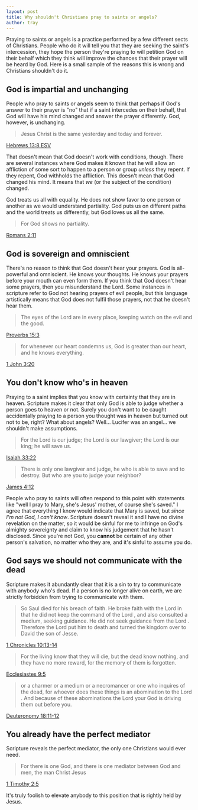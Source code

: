 ```yaml
---
layout: post
title: Why shouldn't Christians pray to saints or angels?
author: tray
---
```


Praying to saints or angels is a practice performed by a few different sects of Christians. People who do it will tell you that they are seeking the saint's intercession, they hope the person they're praying to will petition God on their behalf which they think will improve the chances that their prayer will be heard by God. Here is a small sample of the reasons this is wrong and Christians shouldn't do it.

## God is impartial and unchanging

People who pray to saints or angels seem to think that perhaps if God's answer to their prayer is "no" that if a saint intercedes on their behalf, that God will have his mind changed and answer the prayer differently. God, however, is unchanging.

> Jesus Christ is the same yesterday and today and forever.

[Hebrews 13:8 ESV](https://my.bible.com/bible/59/HEB.13.8.ESV)

That doesn't mean that God doesn't work with conditions, though. There are several instances where God makes it known that he will allow an affliction of some sort to happen to a person or group *unless* they repent. If they repent, God withholds the affliction. This doesn't mean that God changed his mind. It means that *we* (or the subject of the condition) changed.

God treats us all with equality. He does not show favor to one person or another as we would understand partiality. God puts us on different paths and the world treats us differently, but God loves us all the same.

> For God shows no partiality.

[Romans 2:11](https://my.bible.com/bible/59/ROM.2.11.ESV)

## God is sovereign and omniscient

There's no reason to think that God doesn't hear your prayers. God is all-powerful and omniscient. He knows your thoughts. He knows your prayers before your mouth can even form them. If you think that God doesn't hear some prayers, then you misunderstand the Lord. Some instances in scripture refer to God not hearing prayers of evil people, but this language artistically means that God does not fulfil those prayers, not that he doesn't hear them.

> The eyes of the Lord are in every place, keeping watch on the evil and the good.

[Proverbs 15:3](https://my.bible.com/bible/59/PRO.15.3.ESV)

> for whenever our heart condemns us, God is greater than our heart, and he knows everything.

[1 John 3:20](https://my.bible.com/bible/59/1JN.3.20.ESV)

## You don't know who's in heaven

Praying to a saint implies that you know with certainty that they are in heaven. Scripture makes it clear that only God is able to judge whether a person goes to heaven or not. Surely you don't want to be caught accidentally praying to a person you thought was in heaven but turned out not to be, right? What about angels? Well... Lucifer was an angel... we shouldn't make assumptions.

> For the Lord is our judge; the Lord is our lawgiver; the Lord is our king; he will save us.

[Isaiah 33:22](https://my.bible.com/bible/59/ISA.33.22.ESV)

> There is only one lawgiver and judge, he who is able to save and to destroy. But who are you to judge your neighbor?

[James 4:12](https://my.bible.com/bible/59/JAS.4.12)

People who pray to saints will often respond to this point with statements like "well I pray to Mary, she's Jesus' mother, of course she's saved." I agree that everything I know would indicate that Mary is saved, but *since I'm not God, I can't know*. Scripture doesn't reveal it and I have no divine revelation on the matter, so it would be sinful for me to infringe on God's almighty sovereignty and claim to know his judgement that he hasn't disclosed. Since you're not God, you **cannot** be certain of any other person's salvation, no matter who they are, and it's sinful to assume you do.

## God says we should not communicate with the dead

Scripture makes it abundantly clear that it is a sin to try to communicate with anybody who's dead. If a person is no longer alive on earth, we are strictly forbidden from trying to communicate with them.

> So Saul died for his breach of faith. He broke faith with the Lord in that he did not keep the command of the Lord , and also consulted a medium, seeking guidance. He did not seek guidance from the Lord . Therefore the Lord put him to death and turned the kingdom over to David the son of Jesse.

[1 Chronicles 10:13-14](https://my.bible.com/bible/59/1CH.10.13-14.ESV)

> For the living know that they will die, but the dead know nothing, and they have no more reward, for the memory of them is forgotten.

[Ecclesiastes 9:5](https://my.bible.com/bible/59/ECC.9.5.ESV)

> or a charmer or a medium or a necromancer or one who inquires of the dead, for whoever does these things is an abomination to the Lord . And because of these abominations the Lord your God is driving them out before you.

[Deuteronomy 18:11-12](https://my.bible.com/bible/59/DEU.18.11-12.ESV)

## You already have the perfect mediator

Scripture reveals the perfect mediator, the only one Christians would ever need.

> For there is one God, and there is one mediator between God and men, the man Christ Jesus

[1 Timothy 2:5](https://my.bible.com/bible/59/1TI.2.5.ESV)

It's truly foolish to elevate anybody to this position that is rightly held by Jesus.
